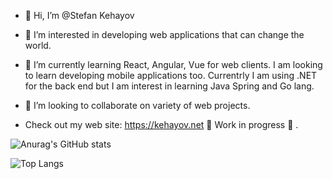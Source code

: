 - 👋  Hi, I’m @Stefan Kehayov
- 👀  I’m interested in developing web applications that can change the world.
- 🌱  I’m currently learning React, Angular, Vue for web clients. I am looking to learn developing mobile applications too.
Currentrly I am using .NET for the back end but I am interest in learning Java Spring and Go lang.

- 💞️  I’m looking to collaborate on variety of web projects.
- Check out my web site: https://kehayov.net   🚧 Work in progress 🚧 .


![Anurag's GitHub stats](https://github-readme-stats.vercel.app/api?username=nullchefo&show_icons=true&icon_color=ffffff&bg_color=30,e96443,904e95&title_color=fff&text_color=fff&)


![Top Langs](https://github-readme-stats.vercel.app/api/top-langs/?username=nullchefo&&bg_color=30,e96443,904e95&title_color=fff&text_color=ffffff)



